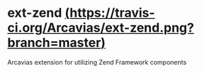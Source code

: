 ext-zend [(https://travis-ci.org/Arcavias/ext-zend.png?branch=master)](https://travis-ci.org/Arcavias/ext-zend)
========

Arcavias extension for utilizing Zend Framework components
